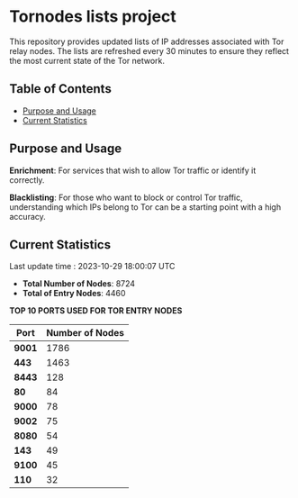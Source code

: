 # Tornodes lists project

This repository provides updated lists of IP addresses associated with Tor relay nodes. The lists are refreshed every 30 minutes to ensure they reflect the most current state of the Tor network.

## Table of Contents

- [Purpose and Usage](#purpose-and-usage)
- [Current Statistics](#current-statistics)


## Purpose and Usage

**Enrichment**: For services that wish to allow Tor traffic or identify it correctly.

**Blacklisting**: For those who want to block or control Tor traffic, understanding which IPs belong to Tor can be a starting point with a high accuracy.

## Current Statistics

Last update time : 2023-10-29 18:00:07 UTC

- **Total Number of Nodes**: 8724
- **Total of Entry Nodes**: 4460

**TOP 10 PORTS USED FOR TOR ENTRY NODES**

| **Port** | **Number of Nodes** |
|------|-----------------|
| **9001**   | 1786  |
| **443**   | 1463  |
| **8443**   | 128  |
| **80**   | 84  |
| **9000**   | 78  |
| **9002**   | 75  |
| **8080**   | 54  |
| **143**   | 49  |
| **9100**   | 45  |
| **110**   | 32  |

